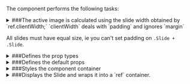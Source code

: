 The component performs the following tasks:

<details>
	<summary>###The active image is calculated using the slide width obtained by `ref.clientWidth;`
`clientWidth` deals with `padding` and ignores `margin`

All slides must have equal size, ie you can't set padding on `.Slide + .Slide`.

</summary>
</details>

<details>
	<summary>###Defines the prop types

</summary>
* If the slide is active

* The content of the slide

</details>

<details>
	<summary>###Defines the default props

</summary>
</details>

<details>
	<summary>###Styles the component container

</summary>
</details>

<details>
	<summary>###Displays the Slide and wraps it into a `ref` container.

</summary>
</details>

